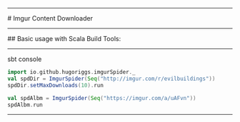 <hr>
# Imgur Content Downloader 
<hr>
## Basic usage with Scala Build Tools:
<hr>
sbt console

```scala
import io.github.hugoriggs.imgurSpider._
val spdDir = ImgurSpider(Seq("http://imgur.com/r/evilbuildings"))
spdDir.setMaxDownloads(10).run

val spdAlbm = ImgurSpider(Seq("https://imgur.com/a/uAFvn"))
spdAlbm.run

```
<hr>
